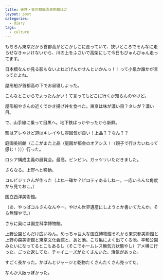 ```yaml
---
title: 天丼・東京都庭園美術館ほか
layout: post
categories:
  - diary
tags:
  - culture
---
```


もちろん東京だから首都高がどこかしこに走っていて、狭いところでそんなに走らせなきゃいけないから、川の上をふさいで高架にして今日もびゅんびゅん走ってます。

日本橋なんか見る影もないよねどげんかせんといかんっ！！って小泉か誰かが言ってたよね。

<amp-img src="/img/uploads/2010/05/teien-art-museum-1.jpg" alt="首都高速の下の川に浮かぶ屋形船" width="600" height="450" layout="responsive"></amp-img>

屋形船が首都高の下でお昼寝しよった。

こんなとこからでよったんかい！て言ってもどこに行くか知らんのやけど。

屋形船やさんの近くでかき揚げ丼を食べた。東京は味が濃い目？タレが？濃い目。

<amp-img src="/img/uploads/2010/05/teien-art-museum-2.jpg" alt="芝にある天麩羅店・あみ熊のかき揚げ丼" width="600" height="450" layout="responsive"></amp-img>

で、山手線に乗って目黒へ。地下鉄ばっかやったから新鮮。

駅はアレやけど道はキレイやし雰囲気が良い！上品？？なん？？

庭園美術館（ここがまた上品（庭園が都会のオアシス！（親子で行きたいねって感じ！）））行った。

<amp-img src="/img/uploads/2010/05/teien-art-museum-3.jpg" alt="東京都庭園美術館" width="600" height="450" layout="responsive"></amp-img>

ロシア構成主義の展覧会。最高。ビンビン。ガッツリいただきました。

さらなる。上野へと移動。

コルビジェさんが作った（よねー確か？ピロティあるしねー。一応いろんな角度から見ておこ。）

<amp-img src="/img/uploads/2010/05/teien-art-museum-4.jpg" alt="国立西洋美術館" width="600" height="450" layout="responsive"></amp-img>

国立西洋美術館。

（あ、やっぱコルさんなんやー。やけん世界遺産にしようとか書いてたんか。そら無理やで。）

さらに奥には国立科学博物館。

<amp-img class="v-img" src="/img/uploads/2010/05/teien-art-museum-5.jpg" alt="国立科学博物館" width="450" height="600" layout="responsive"></amp-img>

上野公園どんだけ広いねん。めっちゃ巨大な国立博物館それから東京都美術館と上野の森美術館と東京文化会館と、あと池。こち亀によく出てくる池。平和公園みたいになってるとこもあるし（そこでホームレス無気力状態やし）アメ横に行った。ごった返してた。チャイニーズがたくさんいた。活気があった。

すごく長かった。かばんとジャージと乾物たくさんたくさん売ってた。

なんか大阪っぽかった。


 [1]: /img/uploads/2010/05/teien-art-museum-1.jpg
 [2]: /img/uploads/2010/05/teien-art-museum-2.jpg
 [3]: /img/uploads/2010/05/teien-art-museum-3.jpg
 [4]: /img/uploads/2010/05/teien-art-museum-4.jpg
 [5]: /img/uploads/2010/05/teien-art-museum-5.jpg
